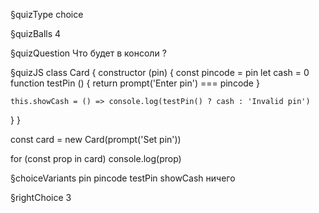 §quizType
choice

§quizBalls
4

§quizQuestion
Что будет в консоли ?



§quizJS
class Card {
  constructor (pin) {
    const pincode = pin
    let cash = 0
    function testPin () {
      return prompt('Enter pin') === pincode
    }

    this.showCash = () => console.log(testPin() ? cash : 'Invalid pin')
  }
}

const card = new Card(prompt('Set pin'))

for (const prop in card) console.log(prop)



§choiceVariants
pin
pincode
testPin
showCash
ничего


§rightChoice
3

